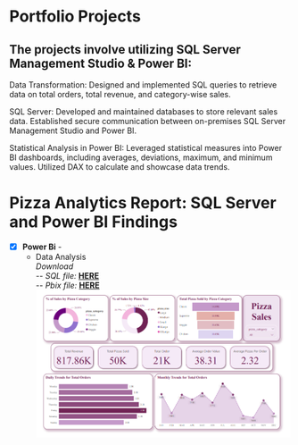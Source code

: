 # Portfolio Projects
## The projects involve utilizing  SQL Server Management Studio & Power BI: <br />

Data Transformation: Designed and implemented SQL queries to retrieve data on total orders, total revenue, and category-wise sales.

SQL Server: Developed and maintained databases to store relevant sales data. Established secure communication between on-premises SQL Server Management Studio and Power BI. 

Statistical Analysis in Power BI: Leveraged statistical measures into Power BI dashboards, including averages, deviations, maximum, and minimum values. Utilized DAX to calculate and showcase data trends.

# Pizza Analytics Report: SQL Server and Power BI Findings

- [x] **Power Bi** - 
  -  Data Analysis <br />
  *Download* <br />
  -- *SQL file:* **[HERE](https://github.com/zuhairahzolkaply/PowerBI_and_SQL_Project/blob/704f90fe005b4d8789f7f436a74bb78aa64dce82/Pizza%20Sales%20Analysis/pizzasales.sql)**<br />
  -- *Pbix file:* **[HERE](https://github.com/zuhairahzolkaply/PowerBI_and_SQL_Project/blob/704f90fe005b4d8789f7f436a74bb78aa64dce82/Pizza%20Sales%20Analysis/pizzasales.pbix)**<br />
  ![Dashboard](https://github.com/zuhairahzolkaply/PowerBI_and_SQL_Project/blob/704f90fe005b4d8789f7f436a74bb78aa64dce82/Pizza%20Sales%20Analysis/Pizza%20sales%20dashboard.PNG)
